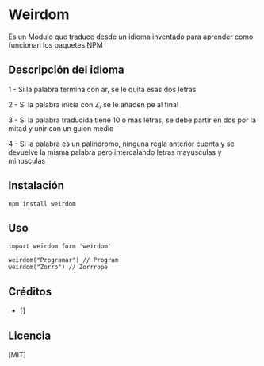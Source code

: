 # Weirdom

Es un Modulo que traduce desde un idioma inventado para aprender como funcionan los paquetes NPM

## Descripción del idioma

1 - Si la palabra termina con ar, se le quita esas dos letras

2 - Si la palabra inicia con Z, se le añaden pe al final

3 - Si la palabra traducida tiene 10 o mas letras, se debe partir en dos por la mitad y unir con un guion medio

4 - Si la palabra es un palindromo, ninguna regla anterior cuenta y se devuelve la misma palabra pero intercalando letras mayusculas y minusculas

## Instalación

```
npm install weirdom
```


## Uso

```
import weirdom form 'weirdom'

weirdom("Programar") // Program
weirdom("Zorro") // Zorrrope

```

## Créditos
- []

## Licencia
[MIT]
